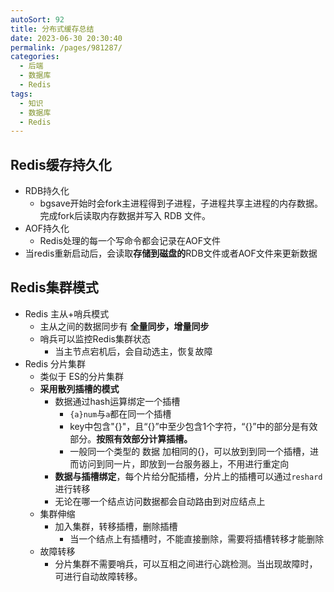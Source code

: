 ```yaml
---
autoSort: 92
title: 分布式缓存总结
date: 2023-06-30 20:30:40
permalink: /pages/981287/
categories: 
  - 后端
  - 数据库
  - Redis
tags: 
  - 知识
  - 数据库
  - Redis
---
```




## Redis缓存持久化

* RDB持久化
  * bgsave开始时会fork主进程得到子进程，子进程共享主进程的内存数据。完成fork后读取内存数据并写入 RDB 文件。
* AOF持久化
  * Redis处理的每一个写命令都会记录在AOF文件
* 当redis重新启动后，会读取**存储到磁盘的**RDB文件或者AOF文件来更新数据





## Redis集群模式

* Redis 主从+哨兵模式
  * 主从之间的数据同步有 **全量同步，增量同步**
  * 哨兵可以监控Redis集群状态
    * 当主节点宕机后，会自动选主，恢复故障
* Redis 分片集群
  * 类似于 ES的分片集群
  * **采用散列插槽的模式**
    * 数据通过hash运算绑定一个插槽
      * `{a}num`与`a`都在同一个插槽
      * key中包含"{}"，且“{}”中至少包含1个字符，“{}”中的部分是有效部分。**按照有效部分计算插槽。**
      * 一般同一个类型的 数据 加相同的{}，可以放到到同一个插槽，进而访问到同一片，即放到一台服务器上，不用进行重定向
    * **数据与插槽绑定**，每个片给分配插槽，分片上的插槽可以通过`reshard`进行转移
    * 无论在哪一个结点访问数据都会自动路由到对应结点上
  * 集群伸缩
    * 加入集群，转移插槽，删除插槽
      * 当一个结点上有插槽时，不能直接删除，需要将插槽转移才能删除
  * 故障转移
    * 分片集群不需要哨兵，可以互相之间进行心跳检测。当出现故障时，可进行自动故障转移。
